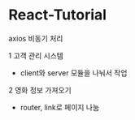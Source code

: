 # React-Tutorial

axios 비동기 처리

1 고객 관리 시스템 
 - client와 server 모듈을 나눠서 작업

2 영화 정보 가져오기
- router, link로 페이지 나눔
